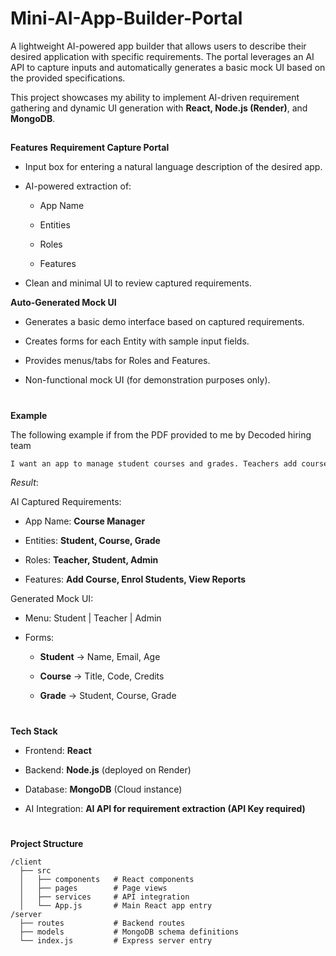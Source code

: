 # Mini-AI-App-Builder-Portal
A lightweight AI-powered app builder that allows users to describe their desired application with specific requirements. The portal leverages an AI API to capture inputs and automatically generates a basic mock UI based on the provided specifications.


This project showcases my ability to implement AI-driven requirement gathering and dynamic UI generation with **React, Node.js (Render)**, and **MongoDB**. 


##
**Features** 
**Requirement Capture Portal**

+ Input box for entering a natural language description of the desired app.

+ AI-powered extraction of:

  + App Name
 
  + Entities
 
  + Roles
 
  + Features

+ Clean and minimal UI to review captured requirements.

**Auto-Generated Mock UI**

+ Generates a basic demo interface based on captured requirements.

+ Creates forms for each Entity with sample input fields.

+ Provides menus/tabs for Roles and Features.

+ Non-functional mock UI (for demonstration purposes only).


#
**Example**

The following example if from the PDF provided to me by Decoded hiring team
```css
I want an app to manage student courses and grades. Teachers add courses, students enrol, and admins manage reports.
```
*Result*: 

AI Captured Requirements:

+ App Name: **Course Manager**

+ Entities: **Student, Course, Grade**

+ Roles: **Teacher, Student, Admin**

+ Features: **Add Course, Enrol Students, View Reports**

Generated Mock UI:

+ Menu: Student | Teacher | Admin

+ Forms:
  
  + **Student** → Name, Email, Age

  + **Course** → Title, Code, Credits

  + **Grade** → Student, Course, Grade
 

#
**Tech Stack**
+ Frontend: **React**

+ Backend: **Node.js** (deployed on Render)

+ Database: **MongoDB** (Cloud instance)

+ AI Integration: **AI API for requirement extraction (API Key required)**


#
**Project Structure**
```
/client
  ├── src
  │   ├── components   # React components
  │   ├── pages        # Page views
  │   ├── services     # API integration
  │   └── App.js       # Main React app entry
/server
  ├── routes           # Backend routes
  ├── models           # MongoDB schema definitions
  └── index.js         # Express server entry
```
#
